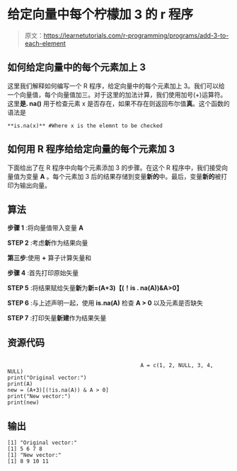 # 给定向量中每个柠檬加 3 的 r 程序

> 原文：<https://learnetutorials.com/r-programming/programs/add-3-to-each-element>

## 如何给定向量中的每个元素加上 3

这里我们解释如何编写一个 R 程序，给定向量中的每个元素加上 3。我们可以给一个向量值，每个向量值加三。对于这里的加法计算，我们使用加号(+)运算符。这里**是. na()** 用于检查元素 x 是否存在，如果不存在则返回布尔值**真**。这个函数的语法是

```
**is.na(x)** #Where x is the elemnt to be checked 

```

## 如何用 R 程序给给定向量的每个元素加 3

下面给出了在 R 程序中向每个元素添加 3 的步骤。在这个 R 程序中，我们接受向量值为变量 **A** 。每个元素加 3 后的结果存储到变量**新的**中。最后，变量**新的**被打印为输出向量。

## 算法

**步骤 1** :将向量值带入变量 **A**

**STEP 2** :考虑**新**作为结果向量

**第三步**:使用 **+** 算子计算矢量和

**步骤 4** :首先打印原始矢量

**STEP 5** :将结果赋给矢量**新**为**新=(A+3)【(！is . na(A))&A>0】**

**STEP 6** :与上述声明一起，使用 **is.na(A)** 检查 **A > 0** 以及元素是否缺失

**STEP 7** :打印矢量**新建**作为结果矢量

## 资源代码

```

                                          A = c(1, 2, NULL, 3, 4, NULL)
print("Original vector:")
print(A)
new = (A+3)[(!is.na(A)) & A > 0]
print("New vector:")
print(new) 

```

## 输出

```
[1] "Original vector:"
[1] 5 6 7 8
[1] "New vector:"
[1] 8 9 10 11 
```